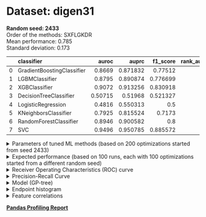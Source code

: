 # Dataset: digen31
**Random seed: 2433**<br/>
Order of the methods: SXFLGKDR<br/>
Mean performance: 0.785<br/>
Standard deviation: 0.173<br/>


|    | classifier                 |   auroc |    auprc |   f1_score |   rank_auroc |   rank_auprc |   rank_f1 |
|---:|:---------------------------|--------:|---------:|-----------:|-------------:|-------------:|----------:|
|  0 | GradientBoostingClassifier | 0.8669  | 0.871832 |   0.77512  |            5 |            5 |         5 |
|  1 | LGBMClassifier             | 0.8795  | 0.890874 |   0.776699 |            4 |            4 |         4 |
|  2 | XGBClassifier              | 0.9072  | 0.913256 |   0.830918 |            2 |            2 |         2 |
|  3 | DecisionTreeClassifier     | 0.50715 | 0.51968  |   0.521327 |            7 |            8 |         7 |
|  4 | LogisticRegression         | 0.4816  | 0.550313 |   0.5      |            8 |            7 |         8 |
|  5 | KNeighborsClassifier       | 0.7925  | 0.815524 |   0.7173   |            6 |            6 |         6 |
|  6 | RandomForestClassifier     | 0.8946  | 0.900582 |   0.8      |            3 |            3 |         3 |
|  7 | SVC                        | 0.9496  | 0.950785 |   0.885572 |            1 |            1 |         1 |



<details>
<summary>Parameters of tuned ML methods (based on 200 optimizations started from seed 2433)</summary>


```
GradientBoostingClassifier(learning_rate=0.14963990700197707,
                           loss='exponential', max_depth=10,
                           min_samples_leaf=17, n_iter_no_change=8,
                           random_state=2433, tol=1e-07,
                           validation_fraction=0.09)
LGBMClassifier(boosting_type='dart', deterministic=True, force_row_wise=True,
               max_depth=10, metric='binary_logloss', n_estimators=86, n_jobs=1,
               num_leaves=1024, objective='binary', random_state=2433)
XGBClassifier(alpha=0.22718210339802045, base_score=0.5, booster='gbtree',
              colsample_bylevel=1, colsample_bynode=1, colsample_bytree=1,
              eta=0.128908512928316, eval_metric='logloss',
              gamma=0.30000000000000004, gpu_id=-1, importance_type='gain',
              interaction_constraints='', learning_rate=0.128908515,
              max_delta_step=0, max_depth=8, min_child_weight=1, missing=nan,
              monotone_constraints='()', n_estimators=76, n_jobs=1, nthread=1,
              num_parallel_tree=1, random_state=2433, reg_alpha=0.227182105,
              reg_lambda=3.87254138374144, scale_pos_weight=1, subsample=1,
              tree_method='exact', use_label_encoder=False,
              validate_parameters=1, ...)
DecisionTreeClassifier(max_depth=10, min_samples_leaf=5, min_samples_split=18,
                       random_state=2433)
LogisticRegression(C=32.77543952576448, dual=True, random_state=2433,
                   solver='liblinear')
KNeighborsClassifier(metric='euclidean', n_neighbors=82, p=4,
                     weights='distance')
RandomForestClassifier(max_depth=9, max_features=None, min_samples_leaf=4,
                       min_samples_split=4, n_estimators=93, random_state=2433)
SVC(C=1.0244693156215607, class_weight='balanced', coef0=9.700000000000001,
    gamma='auto', kernel='poly', probability=True, random_state=2433,
    tol=0.0097015225668107)
```

</details>

<details>
<summary>Expected performance (based on 100 runs, each with 100 optimizations started from a different random seed)</summary>
<img src='digen31_2433-box.svg' width=40% />
</details>

<details>
<summary>Receiver Operating Characteristics (ROC) curve</summary>
<img src='digen31_2433-roc.svg' width=40% />
</details>

<details>
<summary>Precision-Recall Curve</summary>
<img src='digen31_2433-prc.svg' width=40% />
</details>

<details>
<summary>Model (GP-tree)</summary>
<img src='digen31_2433-model.svg' height=10% />
</details>

<details>
<summary>Endpoint histogram</summary>
<img src='digen31_2433-endpoint.svg' width=40% />
</details>

<details>
<summary>Feature correlations</summary>
<img src='digen31_2433-corr.svg' width=40% />
</details>

[**Pandas Profiling Report**](https://epistasislab.github.io/digen/profile/digen31_2433.html)